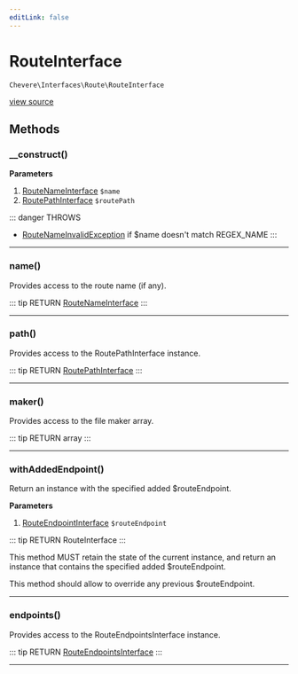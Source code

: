 ```yaml
---
editLink: false
---
```


# RouteInterface

`Chevere\Interfaces\Route\RouteInterface`

[view source](https://github.com/chevere/chevere/blob/master/interfaces/Route/RouteInterface.php)

## Methods

### __construct()

**Parameters**

1. [RouteNameInterface](./RouteNameInterface.md) `$name`
2. [RoutePathInterface](./RoutePathInterface.md) `$routePath`

::: danger THROWS
- [RouteNameInvalidException](../../Exceptions/Route/RouteNameInvalidException.md)
if $name doesn't match REGEX_NAME
:::

---

### name()

Provides access to the route name (if any).

::: tip RETURN
[RouteNameInterface](./RouteNameInterface.md)
:::

---

### path()

Provides access to the RoutePathInterface instance.

::: tip RETURN
[RoutePathInterface](./RoutePathInterface.md)
:::

---

### maker()

Provides access to the file maker array.

::: tip RETURN
array
:::

---

### withAddedEndpoint()

Return an instance with the specified added $routeEndpoint.

**Parameters**

1. [RouteEndpointInterface](./RouteEndpointInterface.md) `$routeEndpoint`

::: tip RETURN
RouteInterface
:::

This method MUST retain the state of the current instance, and return
an instance that contains the specified added $routeEndpoint.

This method should allow to override any previous $routeEndpoint.

---

### endpoints()

Provides access to the RouteEndpointsInterface instance.

::: tip RETURN
[RouteEndpointsInterface](./RouteEndpointsInterface.md)
:::

---
